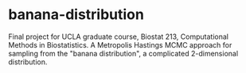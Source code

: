 # banana-distribution
Final project for UCLA graduate course, Biostat 213, Computational Methods in Biostatistics.
A Metropolis Hastings MCMC approach for sampling from the "banana distribution", a complicated 2-dimensional distribution.
